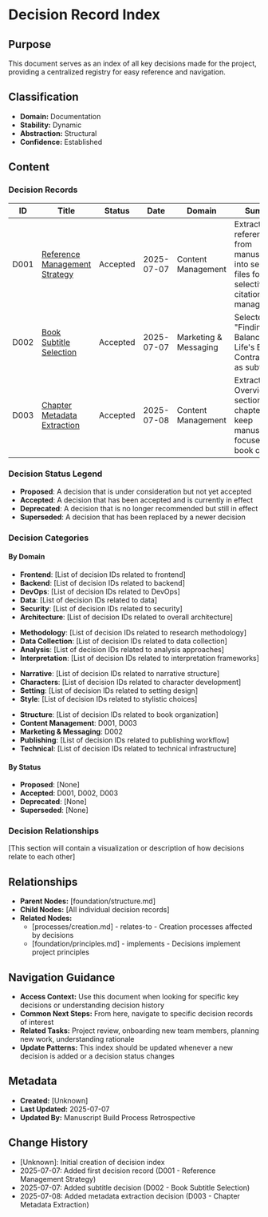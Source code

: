 # Decision Record Index

## Purpose
This document serves as an index of all key decisions made for the project, providing a centralized registry for easy reference and navigation.

## Classification
- **Domain:** Documentation
- **Stability:** Dynamic
- **Abstraction:** Structural
- **Confidence:** Established

## Content

### Decision Records

| ID | Title | Status | Date | Domain | Summary |
|----|-------|--------|------|--------|---------|
| D001 | [Reference Management Strategy](reference-management-strategy.md) | Accepted | 2025-07-07 | Content Management | Extract references from manuscripts into separate files for selective citation management |
| D002 | [Book Subtitle Selection](book-subtitle-selection.md) | Accepted | 2025-07-07 | Marketing & Messaging | Selected "Finding Balance in Life's Essential Contradictions" as subtitle |
| D003 | [Chapter Metadata Extraction](chapter-metadata-extraction.md) | Accepted | 2025-07-08 | Content Management | Extract Overview sections from chapters to keep manuscript focused on book content |

### Decision Status Legend

- **Proposed**: A decision that is under consideration but not yet accepted
- **Accepted**: A decision that has been accepted and is currently in effect
- **Deprecated**: A decision that is no longer recommended but still in effect
- **Superseded**: A decision that has been replaced by a newer decision

### Decision Categories

#### By Domain
<!-- Categories should be customized based on project type -->

<!-- For Software Projects -->
- **Frontend**: [List of decision IDs related to frontend]
- **Backend**: [List of decision IDs related to backend]
- **DevOps**: [List of decision IDs related to DevOps]
- **Data**: [List of decision IDs related to data]
- **Security**: [List of decision IDs related to security]
- **Architecture**: [List of decision IDs related to overall architecture]

<!-- For Research Projects -->
- **Methodology**: [List of decision IDs related to research methodology]
- **Data Collection**: [List of decision IDs related to data collection]
- **Analysis**: [List of decision IDs related to analysis approaches]
- **Interpretation**: [List of decision IDs related to interpretation frameworks]

<!-- For Creative Projects -->
- **Narrative**: [List of decision IDs related to narrative structure]
- **Characters**: [List of decision IDs related to character development]
- **Setting**: [List of decision IDs related to setting design]
- **Style**: [List of decision IDs related to stylistic choices]

<!-- For Book/Writing Projects -->
- **Structure**: [List of decision IDs related to book organization]
- **Content Management**: D001, D003
- **Marketing & Messaging**: D002
- **Publishing**: [List of decision IDs related to publishing workflow]
- **Technical**: [List of decision IDs related to technical infrastructure]

#### By Status
- **Proposed**: [None]
- **Accepted**: D001, D002, D003
- **Deprecated**: [None]
- **Superseded**: [None]

### Decision Relationships

[This section will contain a visualization or description of how decisions relate to each other]

## Relationships
- **Parent Nodes:** [foundation/structure.md]
- **Child Nodes:** [All individual decision records]
- **Related Nodes:** 
  - [processes/creation.md] - relates-to - Creation processes affected by decisions
  - [foundation/principles.md] - implements - Decisions implement project principles

## Navigation Guidance
- **Access Context:** Use this document when looking for specific key decisions or understanding decision history
- **Common Next Steps:** From here, navigate to specific decision records of interest
- **Related Tasks:** Project review, onboarding new team members, planning new work, understanding rationale
- **Update Patterns:** This index should be updated whenever a new decision is added or a decision status changes

## Metadata
- **Created:** [Unknown]
- **Last Updated:** 2025-07-07
- **Updated By:** Manuscript Build Process Retrospective

## Change History
- [Unknown]: Initial creation of decision index
- 2025-07-07: Added first decision record (D001 - Reference Management Strategy)
- 2025-07-07: Added subtitle decision (D002 - Book Subtitle Selection)
- 2025-07-08: Added metadata extraction decision (D003 - Chapter Metadata Extraction)
